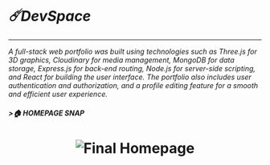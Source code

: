 # *☄️DevSpace*
-------

*A full-stack web portfolio was built using technologies such as Three.js for 3D graphics, Cloudinary for media management, MongoDB for data storage, Express.js for back-end routing, Node.js for server-side scripting, and React for building the user interface. The portfolio also includes user authentication and authorization, and a profile editing feature for a smooth and efficient user experience.*

##### >*🏠 HOMEPAGE SNAP*
<h1 align="center">
	<img alt="Final Homepage" src="https://github.com/uuvedant4/__vedant4.io/blob/main/homePageSnap.gif"/>
</h1>
